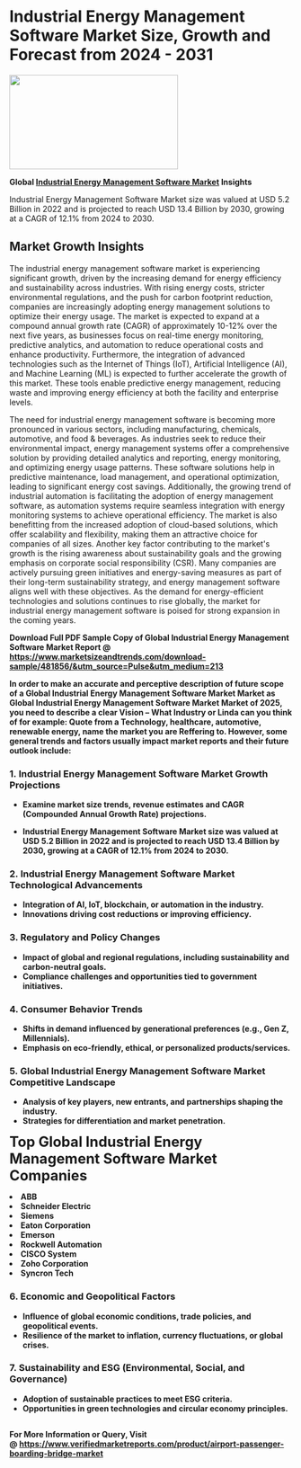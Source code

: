 <H1>Industrial Energy Management Software Market Size, Growth and Forecast from 2024 - 2031</H1><img class="aligncenter size-medium wp-image-584254" src="https://thirdeyenews.in/wp-content/uploads/2024/09/Global-Market-Research-300x168.jpeg" alt="" width="300" height="168" /><p><strong>Global&nbsp;<a href="https://www.marketsizeandtrends.com/download-sample/481856/&amp;utm_source=Pulse&amp;utm_medium=213">Industrial Energy Management Software Market</a> Insights</strong></p><p>Industrial Energy Management Software Market size was valued at USD 5.2 Billion in 2022 and is projected to reach USD 13.4 Billion by 2030, growing at a CAGR of 12.1% from 2024 to 2030.</p><p><h2>Market Growth Insights</h2> <p>The industrial energy management software market is experiencing significant growth, driven by the increasing demand for energy efficiency and sustainability across industries. With rising energy costs, stricter environmental regulations, and the push for carbon footprint reduction, companies are increasingly adopting energy management solutions to optimize their energy usage. The market is expected to expand at a compound annual growth rate (CAGR) of approximately 10-12% over the next five years, as businesses focus on real-time energy monitoring, predictive analytics, and automation to reduce operational costs and enhance productivity. Furthermore, the integration of advanced technologies such as the Internet of Things (IoT), Artificial Intelligence (AI), and Machine Learning (ML) is expected to further accelerate the growth of this market. These tools enable predictive energy management, reducing waste and improving energy efficiency at both the facility and enterprise levels.</p> <p><strong></strong></p> <p>The need for industrial energy management software is becoming more pronounced in various sectors, including manufacturing, chemicals, automotive, and food & beverages. As industries seek to reduce their environmental impact, energy management systems offer a comprehensive solution by providing detailed analytics and reporting, energy monitoring, and optimizing energy usage patterns. These software solutions help in predictive maintenance, load management, and operational optimization, leading to significant energy cost savings. Additionally, the growing trend of industrial automation is facilitating the adoption of energy management software, as automation systems require seamless integration with energy monitoring systems to achieve operational efficiency. The market is also benefitting from the increased adoption of cloud-based solutions, which offer scalability and flexibility, making them an attractive choice for companies of all sizes. Another key factor contributing to the market's growth is the rising awareness about sustainability goals and the growing emphasis on corporate social responsibility (CSR). Many companies are actively pursuing green initiatives and energy-saving measures as part of their long-term sustainability strategy, and energy management software aligns well with these objectives. As the demand for energy-efficient technologies and solutions continues to rise globally, the market for industrial energy management software is poised for strong expansion in the coming years. <p><strong></p><p><span class=""><strong>Download Full PDF Sample Copy of Global Industrial Energy Management Software Market Report</strong> @ <a href="https://www.marketsizeandtrends.com/download-sample/481856/&amp;utm_source=Pulse&amp;utm_medium=213" target="_blank">https://www.marketsizeandtrends.com/download-sample/481856/&amp;utm_source=Pulse&amp;utm_medium=213</a></span></p><p>In order to make an accurate and perceptive description of future scope of a Global&nbsp;Industrial Energy Management Software Market Market as Global&nbsp;Industrial Energy Management Software Market Market of 2025, you need to describe a clear Vision &ndash; What Industry or Linda can you think of for example: Quote from a Technology, healthcare, automotive, renewable energy, name the market you are Reffering to. However, some general trends and factors usually impact market reports and their future outlook include:</p><h3>1.&nbsp;<strong>Industrial Energy Management Software Market Growth Projections</strong></h3><ul><li>Examine market size trends, revenue estimates and CAGR (Compounded Annual Growth Rate) projections.</li><li><p>Industrial Energy Management Software Market size was valued at USD 5.2 Billion in 2022 and is projected to reach USD 13.4 Billion by 2030, growing at a CAGR of 12.1% from 2024 to 2030.</p></li></ul><h3>2.&nbsp;<strong>Industrial Energy Management Software Market Technological Advancements</strong></h3><ul><li>Integration of AI, IoT, blockchain, or automation in the industry.</li><li>Innovations driving cost reductions or improving efficiency.</li></ul><h3>3.&nbsp;<strong>Regulatory and Policy Changes</strong></h3><ul><li>Impact of global and regional regulations, including sustainability and carbon-neutral goals.</li><li>Compliance challenges and opportunities tied to government initiatives.</li></ul><h3>4.&nbsp;<strong>Consumer Behavior Trends</strong></h3><ul><li>Shifts in demand influenced by generational preferences (e.g., Gen Z, Millennials).</li><li>Emphasis on eco-friendly, ethical, or personalized products/services.</li></ul><h3>5.&nbsp;<strong>Global Industrial Energy Management Software Market Competitive Landscape</strong></h3><ul><li>Analysis of key players, new entrants, and partnerships shaping the industry.</li><li>Strategies for differentiation and market penetration.</li></ul><p data-pm-slice="1 1 []"><span style="color: inherit; font-family: inherit; font-size: 25px;">Top Global Industrial Energy Management Software Market Companies</span></p><div class="" data-test-id=""><p><li>ABB</li><li> Schneider Electric</li><li> Siemens</li><li> Eaton Corporation</li><li> Emerson</li><li> Rockwell Automation</li><li> CISCO System</li><li> Zoho Corporation</li><li> Syncron Tech</li></p></div><h3>6.&nbsp;<strong>Economic and Geopolitical Factors</strong></h3><ul><li>Influence of global economic conditions, trade policies, and geopolitical events.</li><li>Resilience of the market to inflation, currency fluctuations, or global crises.</li></ul><h3>7.&nbsp;<strong>Sustainability and ESG (Environmental, Social, and Governance)</strong></h3><ul><li>Adoption of sustainable practices to meet ESG criteria.</li><li>Opportunities in green technologies and circular economy principles.</li></ul><h2><strong style="font-size: 14px;">For More Information or Query, Visit @&nbsp;</strong><a style="background-color: #ffffff; font-size: 14px;" href="https://www.marketsizeandtrends.com/report/industrial-energy-management-software-market/" target="_blank">https://www.verifiedmarketreports.com/product/airport-passenger-boarding-bridge-market</a></h2>
